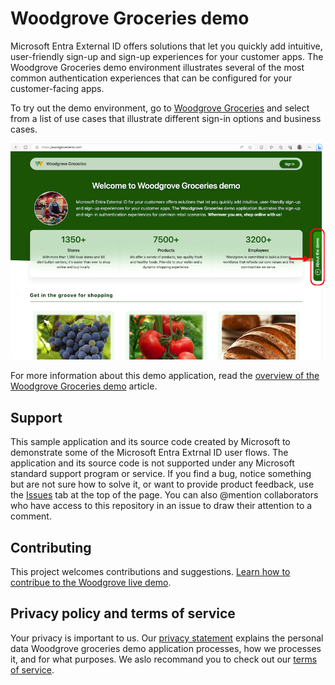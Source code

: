 # Woodgrove Groceries demo 

Microsoft Entra External ID offers solutions that let you quickly add intuitive, user-friendly sign-up and sign-up experiences for your customer apps. The Woodgrove Groceries demo environment illustrates several of the most common authentication experiences that can be configured for your customer-facing apps.

To try out the demo environment, go to [Woodgrove Groceries](https://woodgrovedemo.com/) and select from a list of use cases that illustrate different sign-in options and business cases. 

![Screenshot of the application home page that shows how to select the about this demo button.](./wwwroot/images/help/help-button.png)

For more information about this demo application, read the [overview of the Woodgrove Groceries demo](https://learn.microsoft.com/entra/external-id/customers/overview-solutions-customers) article.


## Support

This sample application and its source code created by Microsoft to demonstrate some of the Microsoft Entra Extrnal ID user flows. The application and its source code is not supported under any Microsoft standard support program or service. If you find a bug, notice something but are not sure how to solve it, or want to provide product feedback, use the [Issues](https://github.com/microsoft/woodgrove-groceries/issues) tab at the top of the page. You can also @mention collaborators who have access to this repository in an issue to draw their attention to a comment. 

## Contributing

This project welcomes contributions and suggestions. [Learn how to contribue to the Woodgrove live demo](./CONTRIBUTING.md).

## Privacy policy and terms of service

Your privacy is important to us. Our [privacy statement](https://woodgrovedemo.com/Privacy) explains the personal data Woodgrove groceries demo application processes, how we processes it, and for what purposes. We aslo recommand you to check out our [terms of service](https://woodgrovedemo.com/TOS).



